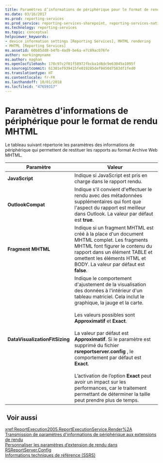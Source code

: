 ```yaml
---
title: Paramètres d’informations de périphérique pour le format de rendu MHTML | Microsoft Docs
ms.date: 03/16/2017
ms.prod: reporting-services
ms.prod_service: reporting-services-sharepoint, reporting-services-native
ms.technology: reporting-services
ms.topic: conceptual
helpviewer_keywords:
- device information settings [Reporting Services], MHTML rendering
- MHTML [Reporting Services]
ms.assetid: 60b85dd8-b4fb-4ad9-be6a-e7c89ac076fe
author: markingmyname
ms.author: maghan
ms.openlocfilehash: 170c97c2f01f58972fbcba1d8dc9e63045a1095f
ms.sourcegitcommit: 61381ef939415fe019285def9450d7583df1fed0
ms.translationtype: HT
ms.contentlocale: fr-FR
ms.lasthandoff: 10/01/2018
ms.locfileid: "47659317"
---
```

# <a name="mhtml-device-information-settings"></a>Paramètres d'informations de périphérique pour le format de rendu MHTML
  Le tableau suivant répertorie les paramètres des informations de périphérique qui permettent de restituer les rapports au format Archive Web MHTML.  
  
|Paramètre|Valeur|  
|-------------|-----------|  
|**JavaScript**|Indique si JavaScript est pris en charge dans le rapport rendu.|  
|**OutlookCompat**|Indique s'il convient d'effectuer le rendu avec des métadonnées supplémentaires qui font que l'aspect du rapport est meilleur dans Outlook. La valeur par défaut est **true**.|  
|**Fragment MHTML**|Indique si un fragment MHTML est créé à la place d'un document MHTML complet. Les fragments MHTML font figurer le contenu du rapport dans un élément TABLE et omettent les éléments HTML et BODY. La valeur par défaut est **false**.|  
|**DataVisualizationFitSizing**|Indique le comportement d'ajustement de la visualisation des données à l'intérieur d'un tableau matriciel. Cela inclut le graphique, la jauge et la carte.<br /><br /> Les valeurs possibles sont **Approximatif** et **Exact**.<br /><br /> La valeur par défaut est **Approximatif**. Si le paramètre est supprimé du fichier **rsreportserver.config** , le comportement par défaut est **Exact**.<br /><br /> L’activation de l’option **Exact** peut avoir un impact sur les performances, car le traitement permettant de déterminer la taille peut prendre plus de temps.|  
  
## <a name="see-also"></a> Voir aussi  
 <xref:ReportExecution2005.ReportExecutionService.Render%2A>   
 [Transmission de paramètres d'informations de périphérique aux extensions de rendu](../reporting-services/report-server-web-service/net-framework/passing-device-information-settings-to-rendering-extensions.md)   
 [Personnaliser les paramètres d’extension de rendu dans RSReportServer.Config](../reporting-services/customize-rendering-extension-parameters-in-rsreportserver-config.md)   
 [Informations techniques de référence &#40;SSRS&#41;](../reporting-services/technical-reference-ssrs.md)  
  
  
